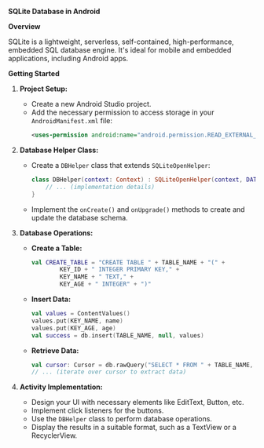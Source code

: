 **SQLite Database in Android**

**Overview**

SQLite is a lightweight, serverless, self-contained, high-performance, embedded SQL database engine. It's ideal for mobile and embedded applications, including Android apps.

**Getting Started**

1. **Project Setup:**
   - Create a new Android Studio project.
   - Add the necessary permission to access storage in your `AndroidManifest.xml` file:
     ```xml
     <uses-permission android:name="android.permission.READ_EXTERNAL_STORAGE" />
     ```

2. **Database Helper Class:**
   - Create a `DBHelper` class that extends `SQLiteOpenHelper`:
     ```kotlin
     class DBHelper(context: Context) : SQLiteOpenHelper(context, DATABASE_NAME, null, DATABASE_VERSION) {
         // ... (implementation details)
     }
     ```
   - Implement the `onCreate()` and `onUpgrade()` methods to create and update the database schema.

3. **Database Operations:**
   - **Create a Table:**
     ```kotlin
     val CREATE_TABLE = "CREATE TABLE " + TABLE_NAME + "(" +
             KEY_ID + " INTEGER PRIMARY KEY," +
             KEY_NAME + " TEXT," +
             KEY_AGE + " INTEGER" + ")"
     ```
   - **Insert Data:**
     ```kotlin
     val values = ContentValues()
     values.put(KEY_NAME, name)
     values.put(KEY_AGE, age)
     val success = db.insert(TABLE_NAME, null, values)
     ```
   - **Retrieve Data:**
     ```kotlin
     val cursor: Cursor = db.rawQuery("SELECT * FROM " + TABLE_NAME, null)
     // ... (iterate over cursor to extract data)
     ```

4. **Activity Implementation:**
   - Design your UI with necessary elements like EditText, Button, etc.
   - Implement click listeners for the buttons.
   - Use the `DBHelper` class to perform database operations.
   - Display the results in a suitable format, such as a TextView or a RecyclerView.

```
